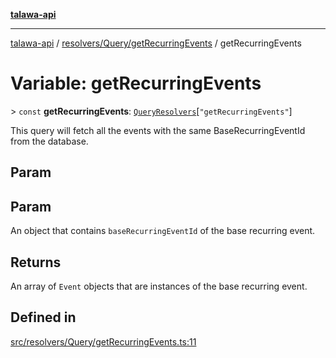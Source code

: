 [**talawa-api**](../../../../README.md)

***

[talawa-api](../../../../modules.md) / [resolvers/Query/getRecurringEvents](../README.md) / getRecurringEvents

# Variable: getRecurringEvents

\> `const` **getRecurringEvents**: [`QueryResolvers`](../../../../types/generatedGraphQLTypes/type-aliases/QueryResolvers.md)\[`"getRecurringEvents"`\]

This query will fetch all the events with the same BaseRecurringEventId from the database.

## Param

## Param

An object that contains `baseRecurringEventId` of the base recurring event.

## Returns

An array of `Event` objects that are instances of the base recurring event.

## Defined in

[src/resolvers/Query/getRecurringEvents.ts:11](https://github.com/PalisadoesFoundation/talawa-api/blob/6bd0fecc1032af2aa70d925c85724d9fec2350f9/src/resolvers/Query/getRecurringEvents.ts#L11)
